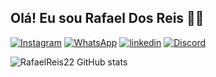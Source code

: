## Olá! Eu sou Rafael Dos Reis ✋🏻


[![Instagram](https://img.shields.io/badge/Instagram-E4405F?style=for-the-badge&logo=instagram&logoColor=white)](https://isntagram.com/rafael__rreis)
[![WhatsApp](https://img.shields.io/badge/WhatsApp-25D366?style=for-the-badge&logo=whatsapp&logoColor=white)](https://web.whatsapp.com/54996333879)
[![linkedin](https://img.shields.io/badge/LinkedIn-0077B5?style=for-the-badge&logo=linkedin&logoColor=white)](https://www.linkedin.com/in/rafael-dos-reis-a476052b7)
[![Discord](https://img.shields.io/badge/Discord-7289DA?style=for-the-badge&logo=discord&logoColor=white)](https://discord.gg/V8J9ysb6)

![RafaelReis22 GitHub stats](https://github-readme-stats.vercel.app/api?username=RafaelReis22&show_icons=true&theme=radical)
